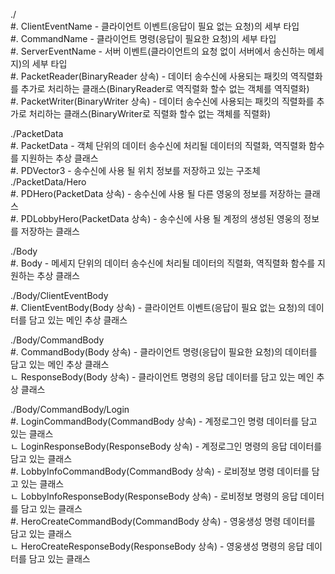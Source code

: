 ./  
#. ClientEventName - 클라이언트 이벤트(응답이 필요 없는 요청)의 세부 타입  
#. CommandName - 클라이언트 명령(응답이 필요한 요청)의 세부 타입  
#. ServerEventName - 서버 이벤트(클라이언트의 요청 없이 서버에서 송신하는 메세지)의 세부 타입  
#. PacketReader(BinaryReader 상속) - 데이터 송수신에 사용되는 패킷의 역직렬화를 추가로 처리하는 클래스(BinaryReader로 역직렬화 할수 없는 객체를 역직렬화)  
#. PacketWriter(BinaryWriter 상속) - 데이터 송수신에 사용되는 패킷의 직렬화를 추가로 처리하는 클래스(BinaryWriter로 직렬화 할수 없는 객체를 직렬화)  

./PacketData  
#. PacketData - 객체 단위의 데이터 송수신에 처리될 데이터의 직렬화, 역직렬화 함수를 지원하는 추상 클래스  
#. PDVector3 - 송수신에 사용 될 위치 정보를 저장하고 있는 구조체  
./PacketData/Hero  
#. PDHero(PacketData 상속) - 송수신에 사용 될 다른 영웅의 정보를 저장하는 클래스  
#. PDLobbyHero(PacketData 상속) - 송수신에 사용 될 계정의 생성된 영웅의 정보를 저장하는 클래스  

./Body  
#. Body - 메세지 단위의 데이터 송수신에 처리될 데이터의 직렬화, 역직렬화 함수를 지원하는 추상 클래스  

./Body/ClientEventBody  
#. ClientEventBody(Body 상속) - 클라이언트 이벤트(응답이 필요 없는 요청)의 데이터를 담고 있는 메인 추상 클래스  

./Body/CommandBody  
#. CommandBody(Body 상속) - 클라이언트 명령(응답이 필요한 요청)의 데이터를 담고 있는 메인 추상 클래스  
ㄴ ResponseBody(Body 상속) - 클라이언트 명령의 응답 데이터를 담고 있는 메인 추상 클래스  

./Body/CommandBody/Login  
#. LoginCommandBody(CommandBody 상속) - 계정로그인 명령 데이터를 담고 있는 클래스  
ㄴ LoginResponseBody(ResponseBody 상속) - 계정로그인 명령의 응답 데이터를 담고 있는 클래스  
#. LobbyInfoCommandBody(CommandBody 상속) - 로비정보 명령 데이터를 담고 있는 클래스  
ㄴ LobbyInfoResponseBody(ResponseBody 상속) - 로비정보 명령의 응답 데이터를 담고 있는 클래스  
#. HeroCreateCommandBody(CommandBody 상속) - 영웅생성 명령 데이터를 담고 있는 클래스  
ㄴ HeroCreateResponseBody(ResponseBody 상속) - 영웅생성 명령의 응답 데이터를 담고 있는 클래스
